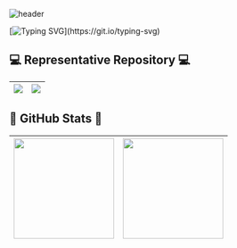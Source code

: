 ![header](https://capsule-render.vercel.app/api?type=waving&color=708BA7&height=300&section=header&text=Joomi's%20GitHub%20Profile&fontSize=60&fontAlignY=40&animation=twinkling&fontColor=FFFFFF)

[![Typing SVG](https://readme-typing-svg.demolab.com?font=Gowun+Dodum&size=30&duration=3000&pause=300&color=2E3440&center=true&vCenter=true&width=1000&lines=%EB%B0%98%EA%B0%91%EC%8A%B5%EB%8B%88%EB%8B%A4+%F0%9F%91%8B;%EC%A0%80%EB%8A%94+AI%EC%86%8C%ED%94%84%ED%8A%B8%EC%9B%A8%EC%96%B4%EA%B3%BC+3%ED%95%99%EB%85%84%EC%97%90+%EC%9E%AC%ED%95%99+%EC%A4%91%EC%9D%B4%EB%A9%B0;%EC%9D%B8%EA%B3%B5%EC%A7%80%EB%8A%A5%EC%97%90+%EB%8C%80%ED%95%B4+%EA%B3%B5%EB%B6%80%ED%95%98%EA%B3%A0+%EC%9E%88%EC%8A%B5%EB%8B%88%EB%8B%A4!)](https://git.io/typing-svg)


## 💻 Representative Repository 💻 

| <a href="https://github.com/YunJoomi/zblog2023"><img align="center" src="https://github-readme-stats.vercel.app/api/pin/?username=YunJoomi&repo=zblog2023&show_owner=true&theme=nord&hide_border=true" /></a> | <a href="https://github.com/wnaely/Amazent"><img align="center" src="https://github-readme-stats.vercel.app/api/pin/?username=wnaely&repo=Amazent&show_owner=true&theme=nord&hide_border=true" /></a> |
| ------------- | ------------- |


## 🔨 GitHub Stats 🔨

| <a href="https://github.com/YunJoomi/YunJoomi"><img height="180em" align="center" src="https://github-readme-stats.vercel.app/api?username=YunJoomi&show_icons=true&include_all_commits=true&theme=nord&hide_border=true&count_private=true" /></a> | <a href="https://github.com/YunJoomi/zblog2023"><img height="180em" align="center" src="https://github-readme-stats.vercel.app/api/top-langs/?username=YunJoomi&hide_border=true&layout=compact&theme=nord" /></a> |
| ------------- | ------------- |







